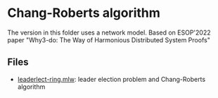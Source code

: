 
# Chang-Roberts algorithm

The version in this folder uses a network model. Based on ESOP'2022
paper "Why3-do: The Way of Harmonious Distributed System Proofs"

## Files 

  * [leaderlect-ring.mlw](leaderlect-ring.mlw): leader election
    problem and Chang-Roberts algorithm
